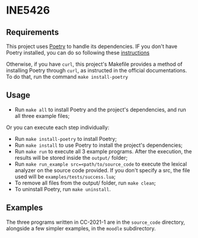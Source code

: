 # INE5426

## Requirements

This project uses [Poetry](https://python-poetry.org/) to handle its dependencies. IF you don't have Poetry installed, you can do so following these [instructions](https://python-poetry.org/docs/#installation)

Otherwise, if you have `curl`, this project's Makefile provides a method of installing Poetry through `curl`, as instructed in the official documentations. To do that, run the command `make install-poetry`

## Usage
- Run `make all` to install Poetry and the project's dependencies, and run all three example files;

Or you can execute each step individually:
- Run `make install-poetry` to install Poetry;
- Run `make install` to use Poetry to install the project's dependencies;
- Run `make run` to execute all 3 example programs. After the execution, the results will be stored inside the `output/` folder;
- Run `make run_example src=<path/to/source_code` to execute the lexical analyzer on the source code provided. If you don't specify a src, the file used will be `examples/tests/success.lua`;
- To remove all files from the output/ folder, run `make clean`;
- To uninstall Poetry, run `make uninstall`.

## Examples
The three programs written in CC-2021-1 are in the `source_code` directory, alongside a few simpler examples, in the `moodle` subdirectory.
